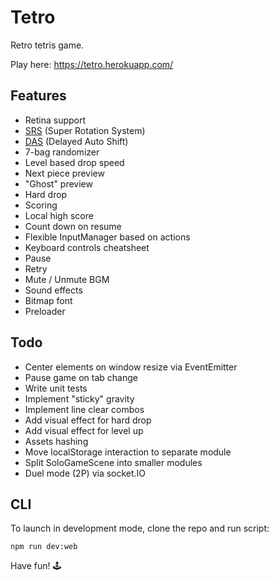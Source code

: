 # Tetro

Retro tetris game.

Play here: https://tetro.herokuapp.com/

## Features

- Retina support
- [SRS](http://tetris.wikia.com/wiki/SRS) (Super Rotation System)
- [DAS](http://tetris.wikia.com/wiki/DAS) (Delayed Auto Shift)
- 7-bag randomizer
- Level based drop speed
- Next piece preview
- "Ghost" preview
- Hard drop
- Scoring
- Local high score
- Count down on resume
- Flexible InputManager based on actions
- Keyboard controls cheatsheet
- Pause
- Retry
- Mute / Unmute BGM
- Sound effects
- Bitmap font
- Preloader

## Todo

- Center elements on window resize via EventEmitter
- Pause game on tab change
- Write unit tests
- Implement "sticky" gravity
- Implement line clear combos
- Add visual effect for hard drop
- Add visual effect for level up
- Assets hashing
- Move localStorage interaction to separate module
- Split SoloGameScene into smaller modules
- Duel mode (2P) via socket.IO

## CLI

To launch in development mode, clone the repo and run script:

```
npm run dev:web
```

Have fun! 🕹
